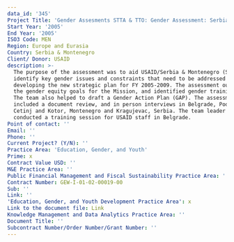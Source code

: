 ```yaml
---
data_id: '345'
Project Title: 'Gender Assesments STTA & TTO: Gender Assessment: Serbia & Montenegro (TDY 50)'
Start Year: '2005'
End Year: '2005'
ISO3 Code: MEN
Region: Europe and Eurasia
Country: Serbia & Montenegro
Client/ Donor: USAID
description: >-
  The purpose of the assessment was to aid USAID/Serbia & Montenegro (SAM) to
  identify key gender issues and constraints that need to be addressed in
  developing the new strategic plan for FY 2005-2009. The assessment outlined
  the gender equity goals for the Mission, and identified gender training needs.
  The team also helped to draft a Gender Action Plan (GAP). The assessment
  included a document review, and in person interviews in Belgrade, Podgorica
  Cetinj and Kotor, Montenegro and Kragujevac, Serbia. The team leader also
  conducted a training session for USAID staff in Belgrade.
Point of contact: ''
Email: ''
Phone: ''
Current Project? (Y/N): ''
Practice Area: 'Education, Gender, and Youth'
Prime: x
Contract Value USD: ''
M&E Practice Area: ''
Public Financial Management and Fiscal Sustainability Practice Area: ''
Contract Number: GEW-I-01-02-00019-00
Sub: ''
Link: ''
'Education, Gender, and Youth Development Practice Area': x
Link to the document file: Link
Knowledge Management and Data Analytics Practice Area: ''
Document Title: ''
Subcontract Number/Order Number/Grant Number: ''
---
```

